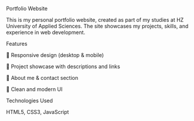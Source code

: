 Portfolio Website

This is my personal portfolio website, created as part of my studies at HZ University of Applied Sciences. The site showcases my projects, skills, and experience in web development.

Features

📱 Responsive design (desktop & mobile)

💼 Project showcase with descriptions and links

🙋 About me & contact section

🎨 Clean and modern UI

Technologies Used

HTML5, CSS3, JavaScript
